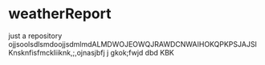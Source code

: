 # weatherReport
just a repository
ojjsoolsdlsmdoojjsdmlmdALMDWOJEOWQJRAWDCNWAIHOKQPKPSJAJSI Knsknfisfmckliiknk,;,ojnasjbfj j gkok;fwjd dbd KBK
